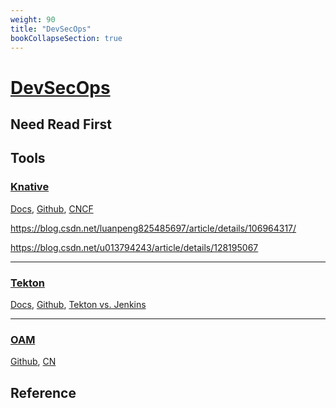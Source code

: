 ```yaml
---
weight: 90
title: "DevSecOps"
bookCollapseSection: true
---
```



# [DevSecOps](https://aws.amazon.com/what-is/devsecops/)

## Need Read First

[]()

[]()


## Tools

### [Knative](https://knative.dev/docs/)  

[Docs](https://knative.dev/docs/), [Github](https://github.com/knative), [CNCF](https://www.cncf.io/projects/knative/)        

https://blog.csdn.net/luanpeng825485697/article/details/106964317/

https://blog.csdn.net/u013794243/article/details/128195067

---

### [Tekton](https://tekton.dev/)     

[Docs](https://tekton.dev/docs/), [Github](https://github.com/tektoncd), [Tekton vs. Jenkins](https://www.redhat.com/en/blog/tekton-vs-jenkins-whats-better-cicd-pipelines-red-hat-openshift)      


---

### [OAM](https://oam.dev/)

[Github](https://github.com/oam-dev/spec), [CN](https://cncf.team/cloud-native/oam.html)    


## Reference

[]()

[]()

[]()

[]()

[]()

[]()

[]()

[]()

[]()

[]()

[]()

[]()

[]()

[]()

[]()

[]()

[]()

[]()

[]()

[]()

[]()

[]()

[]()

[]()

[]()
